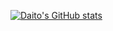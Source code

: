 [![Daito's GitHub stats](https://github-readme-stats.vercel.app/api?username=kimagure-ningen&theme=radical)](https://github.com/anuraghazra/github-readme-stats)
